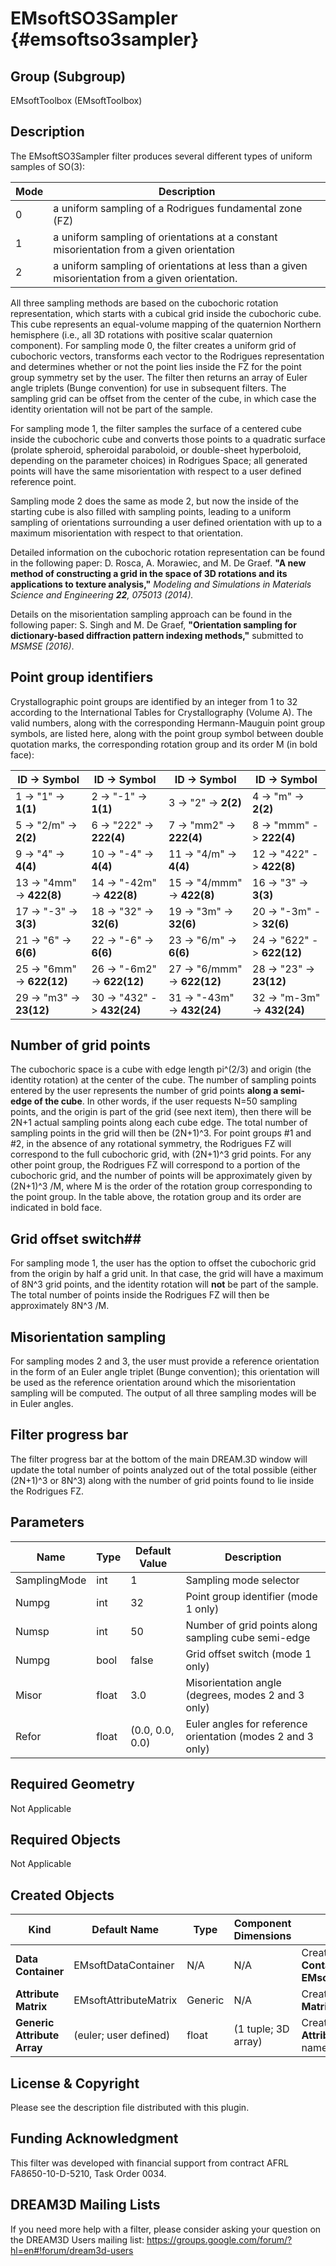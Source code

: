  EMsoftSO3Sampler {#emsoftso3sampler}
=============

## Group (Subgroup) ##
EMsoftToolbox (EMsoftToolbox)

## Description ##
The EMsoftSO3Sampler filter produces several different types of uniform samples of SO(3): 

| Mode | Description |
|------|-------------|
| 0 | a uniform sampling of a Rodrigues fundamental zone (FZ) |
| 1 | a uniform sampling of orientations at a constant misorientation from a given orientation |
| 2 | a uniform sampling of orientations at less than a given misorientation from a given orientation. |

All three sampling methods are based on the cubochoric rotation representation, which starts with a cubical grid inside the cubochoric cube.  This cube represents an equal-volume mapping of the quaternion Northern hemisphere (i.e., all 3D rotations with positive scalar quaternion component).  For sampling mode 0, the filter creates a uniform grid of cubochoric vectors, transforms each vector to the Rodrigues representation and determines whether or not the point lies inside the FZ for the point group symmetry set by the user.  The filter then returns an array of Euler angle triplets (Bunge convention) for use in subsequent filters.  The sampling grid can be offset from the center of the cube, in which case the identity orientation will not be part of the sample.

For sampling mode 1, the filter samples the surface of a centered cube inside the cubochoric cube and converts those points to a quadratic surface (prolate spheroid, spheroidal paraboloid, or double-sheet hyperboloid, depending on the parameter choices) in Rodrigues Space; all generated points will have the same misorientation with respect to a user defined reference point.

Sampling mode 2 does the same as mode 2, but now the inside of the starting cube is also filled with sampling points, leading to a uniform sampling of orientations surrounding a user defined orientation with up to a maximum misorientation with respect to that orientation.

Detailed information on the cubochoric rotation representation can be found in the following paper: D. Rosca, A. Morawiec, and M. De Graef. **"A new method of constructing a grid in the space of 3D rotations and its applications to texture analysis,"** _Modeling and Simulations in Materials Science and Engineering **22**, 075013 (2014)._

Details on the misorientation sampling approach can be found in the following paper: S. Singh and M. De Graef, **"Orientation sampling for dictionary-based diffraction pattern indexing methods,"** submitted to _MSMSE (2016)_.

## Point group identifiers ##
Crystallographic point groups are identified by an integer from 1 to 32 according to the International Tables for Crystallography (Volume A). The valid numbers, along with the corresponding Hermann-Mauguin point group symbols, are listed here, along with the point group symbol between double quotation marks, the corresponding rotation group and its order M (in bold face):

| ID -> Symbol | ID -> Symbol | ID -> Symbol | ID -> Symbol |
|------|------|------|------|
| 1 -> "1" -> **1(1)** | 2 -> "-1" -> **1(1)**| 3 -> "2" -> **2(2)**| 4 -> "m" -> **2(2)**|
|5 -> "2/m" -> **2(2)**| 6 -> "222"  -> **222(4)**| 7 -> "mm2"  -> **222(4)**| 8 -> "mmm"  -> **222(4)**|
| 9 -> "4"  -> **4(4)** | 10 -> "-4" -> **4(4)**  | 11 -> "4/m" -> **4(4)** | 12 -> "422" -> **422(8)** |
|13 -> "4mm" -> **422(8)** | 14 -> "-42m" -> **422(8)** | 15 -> "4/mmm" -> **422(8)** | 16 -> "3" -> **3(3)** |
|17 -> "-3" -> **3(3)** | 18 -> "32" -> **32(6)** | 19 ->  "3m"  -> **32(6)** | 20 -> "-3m" -> **32(6)** |
|21 -> "6" -> **6(6)** | 22 -> "-6"  -> **6(6)** | 23 -> "6/m" -> **6(6)** | 24 -> "622" -> **622(12)** |
| 25 -> "6mm" -> **622(12)** | 26 -> "-6m2" -> **622(12)**  | 27 -> "6/mmm" -> **622(12)**  | 28 -> "23" -> **23(12)** |
| 29 -> "m3" -> **23(12)** | 30 -> "432" -> **432(24)** | 31 -> "-43m" -> **432(24)** | 32 -> "m-3m" -> **432(24)** |

## Number of grid points ##
The cubochoric space is a cube with edge length pi^(2/3) and origin (the identity rotation) at the center of the cube.  The number of sampling points entered by the user represents the number of grid points **along a semi-edge of the cube**.  In other words, if the user requests N=50 sampling points, and the origin is part of the grid (see next item), then there will be 2N+1 actual sampling points along each cube edge.  The total number of sampling points in the grid will then be (2N+1)^3.  For point groups #1 and #2, in the absence of any rotational symmetry, the Rodrigues FZ will correspond to the full cubochoric grid, with (2N+1)^3 grid points.  For any other point group, the Rodrigues FZ will correspond to a portion of the cubochoric grid, and the number of points will be approximately given by (2N+1)^3 /M, where M is the order of the rotation group corresponding to the point group.  In the table above, the rotation group and its order are indicated in bold face.

## Grid offset switch##
For sampling mode 1, the user has the option to offset the cubochoric grid from the origin by half a grid unit.  In that case, the grid will have a maximum of 8N^3 grid points, and the identity rotation will **not** be part of the sample.  The total number of points inside the Rodrigues FZ will then be approximately 8N^3 /M.

## Misorientation sampling ##
For sampling modes 2 and 3, the user must provide a reference orientation in the form of an Euler angle triplet (Bunge convention); this orientation will be used as the reference orientation around which the misorientation sampling will be computed.  The output of all three sampling modes will be in Euler angles.

## Filter progress bar ##
The filter progress bar at the bottom of the main DREAM.3D window will update the total number of points analyzed out of the total possible (either (2N+1)^3 or 8N^3) along with the number of grid points found to lie inside the Rodrigues FZ.


## Parameters ##
| Name | Type | Default Value | Description |
|------|------|------|------|
| SamplingMode | int | 1 | Sampling mode selector |
| Numpg| int | 32 | Point group identifier (mode 1 only)|
| Numsp| int | 50 | Number of grid points along sampling cube semi-edge |
| Numpg| bool | false | Grid offset switch (mode 1 only)|
| Misor | float | 3.0 | Misorientation angle (degrees, modes 2 and 3 only) |
| Refor | float | (0.0, 0.0, 0.0) | Euler angles for reference orientation (modes 2 and 3 only) |

## Required Geometry ##

Not Applicable

## Required Objects ##

Not Applicable

## Created Objects ##
| Kind | Default Name | Type | Component Dimensions | Description |
|------|--------------|-------------|---------|----------------|
| **Data Container** | EMsoftDataContainer | N/A | N/A | Created **Data Container** name **EMsoftDataContainer**|
| **Attribute Matrix** | EMsoftAttributeMatrix | Generic | N/A | Created **Cell Attribute Matrix** name |
| **Generic Attribute Array** | (euler; user defined) | float | (1 tuple; 3D array) | Created **Generic Attribute Matrix** name |

## License & Copyright ##

Please see the description file distributed with this plugin.

## Funding Acknowledgment ##

This filter was developed with financial support from contract AFRL FA8650-10-D-5210, Task Order 0034.

## DREAM3D Mailing Lists ##

If you need more help with a filter, please consider asking your question on the DREAM3D Users mailing list:
https://groups.google.com/forum/?hl=en#!forum/dream3d-users

